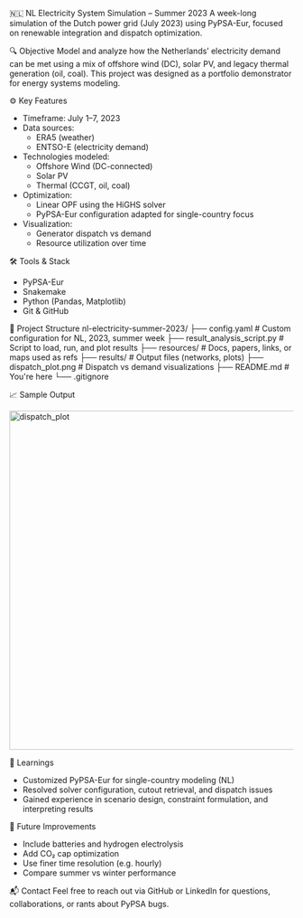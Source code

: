 🇳🇱 NL Electricity System Simulation – Summer 2023
A week-long simulation of the Dutch power grid (July 2023) using PyPSA-Eur, focused on renewable integration and dispatch optimization.

🔍 Objective
Model and analyze how the Netherlands’ electricity demand can be met using a mix of offshore wind (DC), solar PV, and legacy thermal generation (oil, coal). This project was designed as a portfolio demonstrator for energy systems modeling.

⚙️ Key Features
- Timeframe: July 1–7, 2023
- Data sources:
  - ERA5 (weather)
  - ENTSO-E (electricity demand)
- Technologies modeled:
  - Offshore Wind (DC-connected)
  - Solar PV
  - Thermal (CCGT, oil, coal)
- Optimization:
  - Linear OPF using the HiGHS solver
  - PyPSA-Eur configuration adapted for single-country focus
- Visualization: 
  - Generator dispatch vs demand
  - Resource utilization over time

🛠 Tools & Stack
- PyPSA-Eur
- Snakemake
- Python (Pandas, Matplotlib)
- Git & GitHub

📁 Project Structure
nl-electricity-summer-2023/
├── config.yaml                                  # Custom configuration for NL, 2023, summer week
├── result_analysis_script.py                    # Script to load, run, and plot results
├── resources/                                   # Docs, papers, links, or maps used as refs
├── results/                                     # Output files (networks, plots)
├── dispatch_plot.png                            # Dispatch vs demand visualizations
├── README.md                                    # You're here
└── .gitignore

📈 Sample Output

<img width="1200" height="600" alt="dispatch_plot" src="https://github.com/user-attachments/assets/ae74e65b-fd87-4371-9cc4-19cd77bbb2e1" />

🧠 Learnings
- Customized PyPSA-Eur for single-country modeling (NL)
- Resolved solver configuration, cutout retrieval, and dispatch issues
- Gained experience in scenario design, constraint formulation, and interpreting results

🚀 Future Improvements
- Include batteries and hydrogen electrolysis
- Add CO₂ cap optimization
- Use finer time resolution (e.g. hourly)
- Compare summer vs winter performance

📬 Contact
Feel free to reach out via GitHub or LinkedIn for questions, collaborations, or rants about PyPSA bugs.






